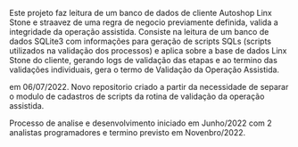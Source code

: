 Este projeto faz leitura de um banco de dados de cliente Autoshop Linx Stone e straavez de uma regra de negocio previamente definida, valida a integridade da operação assistida. Consiste na leitura de um banco de dados SQLite3 com informações para geração de scripts SQLs (scripts utilizados na validação dos processos) e aplica sobre a base de dados Linx Stone do cliente, gerando logs de validação das etapas e ao termino das validações individuais, gera o termo de Validação da Operação Assistida.

em 06/07/2022. Novo repositorio criado a partir da necessidade de separar o modulo de cadastros de scripts da rotina de validação da operação assistida. 

Processo de analise e desenvolvimento iniciado em Junho/2022 com 2 analistas programadores e termino previsto em Novenbro/2022.